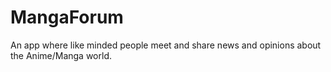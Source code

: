 # MangaForum
An app where like minded people meet and share news and opinions about the Anime/Manga world.
